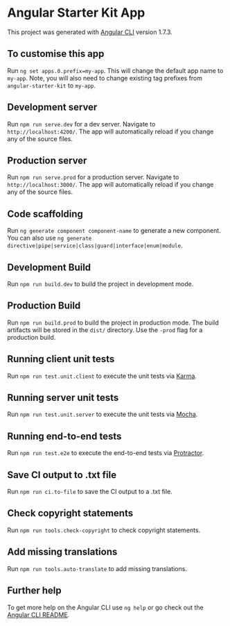 # Angular Starter Kit App

This project was generated with [Angular CLI](https://github.com/angular/angular-cli) version 1.7.3.

## To customise this app

Run `ng set apps.0.prefix=my-app`. This will change the default app name to `my-app`. Note, you will also need to change existing tag prefixes from `angular-starter-kit` to `my-app`.

## Development server

Run `npm run serve.dev` for a dev server. Navigate to `http://localhost:4200/`. The app will automatically reload if you change any of the source files.

## Production server

Run `npm run serve.prod` for a production server. Navigate to `http://localhost:3000/`. The app will automatically reload if you change any of the source files.

## Code scaffolding

Run `ng generate component component-name` to generate a new component. You can also use `ng generate directive|pipe|service|class|guard|interface|enum|module`.

## Development Build

Run `npm run build.dev` to build the project in development mode.

## Production Build

Run `npm run build.prod` to build the project in production mode. The build artifacts will be stored in the `dist/` directory. Use the `-prod` flag for a production build.

## Running client unit tests

Run `npm run test.unit.client` to execute the unit tests via [Karma](https://karma-runner.github.io).

## Running server unit tests

Run `npm run test.unit.server` to execute the unit tests via [Mocha](https://mochajs.org/).

## Running end-to-end tests

Run `npm run test.e2e` to execute the end-to-end tests via [Protractor](http://www.protractortest.org/).

## Save CI output to .txt file

Run `npm run ci.to-file` to save the CI output to a .txt file.

## Check copyright statements

Run `npm run tools.check-copyright` to check copyright statements.

## Add missing translations

Run `npm run tools.auto-translate` to add missing translations.

## Further help

To get more help on the Angular CLI use `ng help` or go check out the [Angular CLI README](https://github.com/angular/angular-cli/blob/master/README.md).
